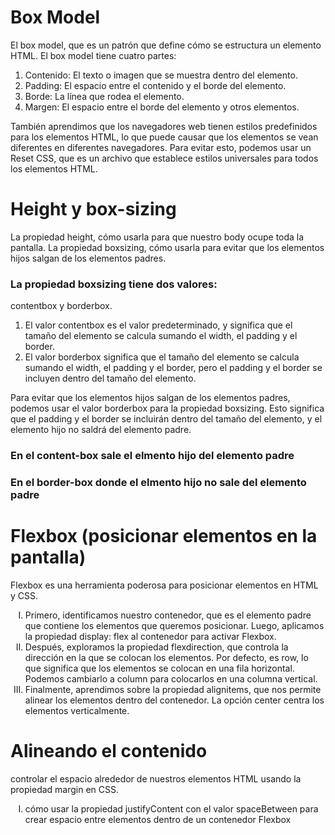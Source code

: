 <h1> Box Model</h1>
<p>El box model, que es un patrón que define cómo se estructura un elemento HTML. El box model tiene cuatro partes:</p>
<ol>
<li>Contenido: El texto o imagen que se muestra dentro del elemento.</li>
<li>Padding: El espacio entre el contenido y el borde del elemento.</li>
<li>Borde: La línea que rodea el elemento.</li>
<li>Margen: El espacio entre el borde del elemento y otros elementos.</li>
</ol>
<p>También aprendimos que los navegadores web tienen estilos predefinidos para los elementos HTML, lo que puede causar que los elementos se vean diferentes en diferentes navegadores. Para evitar esto, podemos usar un Reset CSS, que es un archivo que establece estilos universales para todos los elementos HTML.</p>


<h1>Height y box-sizing</h1>
<p> La propiedad height, cómo usarla para que nuestro body ocupe toda la pantalla. 
La propiedad boxsizing, cómo usarla para evitar que los elementos hijos salgan de los elementos padres.</p>

<h3>La propiedad boxsizing tiene dos valores:</h3>
 <p> contentbox y borderbox.  </p> 

<ol>
<li>El valor contentbox es el valor predeterminado, y significa que el tamaño del elemento se calcula sumando el width, el padding y el border.</li>
<li>El valor borderbox significa que el tamaño del elemento se calcula sumando el width, el padding y el border, pero el padding y el border se incluyen dentro del tamaño del elemento.</li>
</ol>

<p>Para evitar que los elementos hijos salgan de los elementos padres, podemos usar el valor borderbox para la propiedad boxsizing. Esto significa que el padding y el border se incluirán dentro del tamaño del elemento, y el elemento hijo no saldrá del elemento padre.</p>

<a href="https://www.w3schools.com/css/css3_box-sizing.asp"></a>
<a href ="https://developer.mozilla.org/en-US/docs/Web/CSS/box-sizing"></a>

<h3>En el content-box sale el elmento hijo del elemento padre</h3>
<h3>En el border-box donde el elmento hijo no sale del elemento padre</h3>

<h1>Flexbox (posicionar elementos en la pantalla)</h1>

<p>Flexbox es una herramienta poderosa para posicionar elementos en HTML y CSS.

</p>

<ol type="I">
<li>Primero, identificamos nuestro contenedor, que es el elemento padre que contiene los elementos que queremos posicionar. Luego, aplicamos la propiedad display: flex al contenedor para activar Flexbox.</li>
<li>Después, exploramos la propiedad flexdirection, que controla la dirección en la que se colocan los elementos. Por defecto, es row, lo que significa que los elementos se colocan en una fila horizontal. Podemos cambiarlo a column para colocarlos en una columna vertical.</li>
<li>Finalmente, aprendimos sobre la propiedad alignitems, que nos permite alinear los elementos dentro del contenedor. La opción center centra los elementos verticalmente.</li>
</ol>

<a href="https://css-tricks.com/snippets/css/a-guide-to-flexbox/"></a>


<h1>Alineando el contenido</h1>

<p>
controlar el espacio alrededor de nuestros elementos HTML usando la propiedad margin en CSS.
</p>

<ol type="I">
<li> cómo usar la propiedad justifyContent con el valor spaceBetween para crear espacio entre elementos dentro de un contenedor Flexbox</li>

</ol>